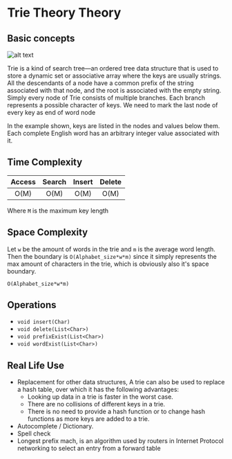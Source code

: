 # Trie Theory Theory

## Basic concepts

![alt text](https://upload.wikimedia.org/wikipedia/commons/thumb/b/be/Trie_example.svg/256px-Trie_example.svg.png "Trie")

Trie is a kind of search tree—an ordered tree data structure that is used to store a dynamic set
or associative array where the keys are usually strings. All the descendants of a node have a common prefix of the string associated with that node,
and the root is associated with the empty string.
Simply every node of Trie consists of multiple branches. Each branch represents a possible character of keys.
We need to mark the last node of every key as end of word node

In the example shown, keys are listed in the nodes and values below them. Each complete English word has an arbitrary integer value associated with it.

## Time Complexity
| Access | Search | Insert | Delete |
|:-------:|:-------:|:-------:|:-------:|
| O(M) | O(M) | O(M) | O(M) |

Where `M` is the maximum key length

## Space Complexity
Let `w` be the amount of words in the trie and
`m` is the average word length. Then the boundary is `O(Alphabet_size*w*m)`
since it simply represents the max amount of characters in the trie, which is obviously also it's space boundary.

`O(Alphabet_size*w*m)`

## Operations
- `void insert(Char)`
- `void delete(List<Char>)`
- `void prefixExist(List<Char>)`
- `void wordExist(List<Char>)`


## Real Life Use

- Replacement for other data structures, A trie can also be used to replace a hash table, over which it has the following advantages:
    - Looking up data in a trie is faster in the worst case.
    - There are no collisions of different keys in a trie.
    - There is no need to provide a hash function or to change hash functions as more keys are added to a trie.
- Autocomplete / Dictionary.
- Spell check
- Longest prefix mach, is an algorithm used by routers in Internet Protocol networking to select
an entry from a forward table
